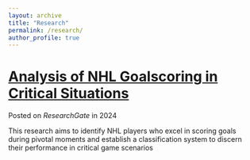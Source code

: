 ```yaml
---
layout: archive
title: "Research"
permalink: /research/
author_profile: true
---
```


# [Analysis of NHL Goalscoring in Critical Situations](https://www.researchgate.net/publication/380347690_Analysis_of_NHL_Goalscoring_in_Critical_Situations)

Posted on *ResearchGate* in 2024

This research aims to identify NHL players who excel in scoring goals during pivotal moments and establish a classification system to discern their performance in critical game scenarios
